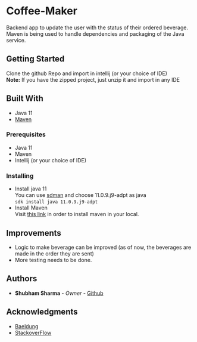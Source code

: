 # Coffee-Maker

Backend app to update the user with the status of their ordered beverage.
Maven is being used to handle dependencies and packaging of the Java service.

## Getting Started
Clone the github Repo and import in intellij (or your choice of IDE) \
**Note:** If you have the zipped project, just unzip it and import in any IDE

## Built With
* Java 11
* [Maven](https://maven.apache.org/)

### Prerequisites
- Java 11
- Maven 
- Intellij (or your choice of IDE)

### Installing
- Install java 11 \
  You can use [sdman](https://sdkman.io/install) and choose 11.0.9.j9-adpt as java<br>
  `sdk install java 11.0.9.j9-adpt`
- Install Maven \
  Visit [this link](https://maven.apache.org/install.html) in order to install maven in your local.

## Improvements
- Logic to make beverage can be improved (as of now, the beverages are made in the order they are sent)
- More testing needs to be done.

## Authors
- **Shubham Sharma** - *Owner* - [Github](https://github.com/shubham-shar)

## Acknowledgments
- [Baeldung](https://www.baeldung.com)
- [StackoverFlow](https://stackoverflow.com/)